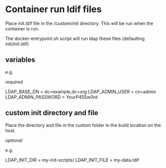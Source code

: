Container run ldif files
========================

Place init.ldif file in the /custom/init directory. This will be run when the container is run.

The docker-entrypoint.sh script will run ldap these files (defaulting init/init.ldif)

variables
---------
e.g.

*required*

LDAP_BASE_DN = dc=example,dc=org
LDAP_ADMIN_USER = cn=admin
LDAP_ADMIN_PASSWORD = YourP455w0rd


custom init directory and file
------------------------------

Place the directory and file in the custom folder in the build location on the host.

*optional*

e.g.

LDAP_INIT_DIR = my-init-scripts/
LDAP_INIT_FILE = my-data.ldif



